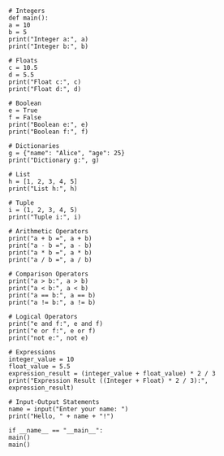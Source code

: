     # Integers
    def main():
    a = 10
    b = 5
    print("Integer a:", a)
    print("Integer b:", b)

    # Floats
    c = 10.5
    d = 5.5
    print("Float c:", c)
    print("Float d:", d)

    # Boolean
    e = True
    f = False
    print("Boolean e:", e)
    print("Boolean f:", f)

    # Dictionaries
    g = {"name": "Alice", "age": 25}
    print("Dictionary g:", g)

    # List
    h = [1, 2, 3, 4, 5]
    print("List h:", h)

    # Tuple
    i = (1, 2, 3, 4, 5)
    print("Tuple i:", i)

    # Arithmetic Operators
    print("a + b =", a + b)
    print("a - b =", a - b)
    print("a * b =", a * b)
    print("a / b =", a / b)

    # Comparison Operators
    print("a > b:", a > b)
    print("a < b:", a < b)
    print("a == b:", a == b)
    print("a != b:", a != b)

    # Logical Operators
    print("e and f:", e and f)
    print("e or f:", e or f)
    print("not e:", not e)

    # Expressions
    integer_value = 10
    float_value = 5.5
    expression_result = (integer_value + float_value) * 2 / 3
    print("Expression Result ((Integer + Float) * 2 / 3):", expression_result)

    # Input-Output Statements
    name = input("Enter your name: ")
    print("Hello, " + name + "!")

    if __name__ == "__main__":
    main()
    main()
